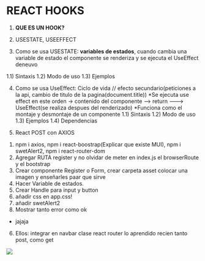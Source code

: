 # REACT HOOKS

1) **QUE ES UN HOOK?**

2) USESTATE, USEEFFECT

3) Como se usa USESTATE: **variables de estados**, cuando cambia una variable de estado el componente se renderiza y se ejecuta el UseEffect deneuvo

1.1) Sintaxis
1.2) Modo de uso
1.3) Ejemplos

4) Como se usa UseEffect: Ciclo de vida // efecto secundario(peticiones a la api, cambio de titulo de la pagina(document.title))
*Se ejecuta use effect en este orden -> contenido del componente --> return ---> UseEffect(se realiza despues del renderizado)
*Funciona como el montaje y desmontaje de un componente
1.1) Sintaxis
1.2) Modo de uso
1.3) Ejemplos
1.4) Dependencias

5) React POST con AXIOS

1. npm i axios, npm i react-boostrap(Explicar que existe MUI), npm i swetAlert2, npm i react-router-dom
2. Agregar RUTA register y no olvidar de meter en index.js el browserRoute y el bootstrap
3. Crear componente Register o Form, crear carpeta asset colocar una imagen y enseñarles paar que sirve
4. Hacer Variable de estados.
5. Crear Handle para input y button
6. añadir css en app.css!
7. añadir swetAlert2
8. Mostrar tanto error como ok
 - jajaja


6) Ellos: integrar en navbar clase react router lo aprendido recien tanto post, como get

![](https://tsh.io/wp-content/uploads/2020/10/react-hooks-best-practices-lead_.jpg)

